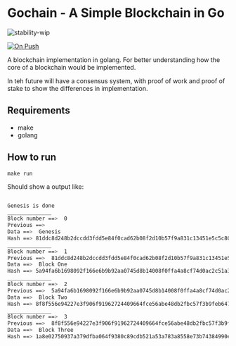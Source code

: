 # Gochain -  A Simple Blockchain in Go

![stability-wip](https://img.shields.io/badge/stability-work_in_progress-lightgrey.svg)

[![On Push](https://github.com/JoseRodrigues443/miguel-blockchain-golang/actions/workflows/go.yml/badge.svg)](https://github.com/JoseRodrigues443/miguel-blockchain-golang/actions/workflows/go.yml)

A blockchain implementation in golang.
For better understanding how the core of a blockchain would be implemented.

In teh future will have a consensus system, with proof of work and proof of stake to show the differences in implementation.

## Requirements

- make
- golang

## How to run

`make run`

Should show a output like:

```bash

Genesis is done
______________
Block number ==>  0
Previous ==>
Data ==>  Genesis
Hash ==> 81ddc8d248b2dccdd3fdd5e84f0cad62b08f2d10b57f9a831c13451e5c5c80a5
______________
Block number ==>  1
Previous ==>  81ddc8d248b2dccdd3fdd5e84f0cad62b08f2d10b57f9a831c13451e5c5c80a5
Data ==>  Block One
Hash ==> 5a94fa6b1698092f166e6b9b92aa0745d8b14008f0ffa4a8cf74d0ac2c51a3e1
______________
Block number ==>  2
Previous ==>  5a94fa6b1698092f166e6b9b92aa0745d8b14008f0ffa4a8cf74d0ac2c51a3e1
Data ==>  Block Two
Hash ==> 8f8f556e94227e3f906f91962724409664fce56abe48db2fbc57f3b9feb6475d
______________
Block number ==>  3
Previous ==>  8f8f556e94227e3f906f91962724409664fce56abe48db2fbc57f3b9feb6475d
Data ==>  Block Three
Hash ==> 1a8e02750937a379dfba064f9380c89cdb521a53a783a8558e73b74384990e4d

```

